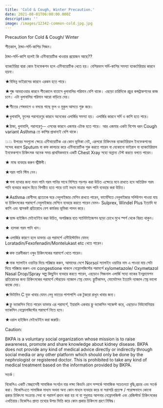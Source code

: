 ```yaml
---
title: 'Cold & Cough, Winter Precaution.'
date: 2021-08-01T06:00:00.000Z
description: ''
image: /images/12342-common-cold.jpg.jpg
---
```


Precaution for Cold & Cough/ Winter

শীতকাল, ঠান্ডা-সর্দি-কাশির সিজন।

ঠান্ডা-সর্দি-কাশি হলেই কি এন্টিবায়োটিক খাওয়ার প্রয়োজন আছে??

ব্যাকটেরিয়া দ্বারা কোন ইনফেকশন হলে এন্টিবায়োটিক খেতে হয়। বেশিরভাগ সর্দি-কাশির সমস্যা ব্যাকটেরিয়ার কারনে হয়না।

★বিভিন্ন ভাইরাসের কারনে এরকম হতে পারে।

★শুষ্ক আবহাওয়ার কারনে শীতকালে বাতাসে ধুলাবালির পরিমান বেশি থাকে। এছাড়া চারিদিকে প্রচুর কন্সট্রাকশনের কাজ চলে। এটা ধুলাবালির পরিমান আরো বাড়িয়ে দেয়।

★শীতের শেষভাগে ও বসন্তে গাছে ফুল ও মুকুল আসতে শুরু করে।

★ধুলাবালি, ফুলের পরাগরেণুর কারনে অনেকের এলার্জির সমস্যা হয়। এলার্জির কারনে সর্দি ও কাশি হতে পারে।

★ঠান্ডা, ধুলাবালি, পরাগরেণু-- এসবের কারনে এজমার এটাক হতে পারে। আর এজমার একটা বিশেষ ধরন Cough variant Asthma তে কাশির প্রাধান্যই বেশি থাকে।

💥💥  উপরের সবগুলো ক্ষেত্রে এন্টিবায়োটিক এর কোন ভূমিকা নেই, এরপরো চিকিৎসক ব্যাকটেরিয়াল ইনফেকশনের সন্দেহ করলে Sputum বা কফ কালচার করে এন্টিবায়োটিক শুরু করতে পারেন বা যেকোনো ভাইরাল বা ব্যাকটেরিয়াল ইনফেকশনে চিকিৎসক অনেক সময় প্রাথমিকভাবে একটি Chest Xray সহো অন্নান্য টেস্ট করতে বলতে পারেন।

★ মাস্ক ব্যবহার করুন স্ট্রীক্টলী।

★গরম পানি স্টিম নেন।

★গলা ব্যাথার জন্য লবন পানি গরম পানির সাথে মিশিয়ে গড়গড় করা উচিত এক্ষেত্রে মনে রাখতে হবে অতিরিক্ত গরম পানি ব্যবহার করলে হিতে বিপরীত হতে পারে তাই মধ্যম মাত্রার গরম পানি ব্যবহার করা উচিত।

★Asthma রোগীসহ প্রত্যেকে ঘরে নেবুলাইজার মেশিন রাখতে পারেন, ফার্মেসিতে নেবুলাইজার সলিউশন পাওয়া যায় যা চিকিৎসকের পরামর্শে নেবুলাইজার মেশিনে ব্যবহার করতে পারেন যেমন- Sulprex, Windel Plus ইত্যাদি যা কাশি এবং শ্বাসকষ্ট প্রতিরোধে বেশ কার্যকর ভূমিকা পালন করে।

★হ্যান্ড হাইজিন মেইনটেইন করা উচিত, অপরিষ্কার হাত স্যানিটাইজেশন ছাড়া চোখে মুখে স্পর্শ থেকে বিরত থাকুন।

★ হালকা গরম পানি খান।

★এলার্জির কারণে হলে ডাক্তার এর পরামর্শে এন্টিহিস্টামিন যেমন: Loratadin/Fexofenadin/Montelukast etc খেতে পারেন।

★কফ তরলীকরণ ওষুধ চিকিৎসকের পরামর্শে খেতে পারেন।

★নাক স্যালাইন ওয়াটার দিয়ে পরিষ্কার করুন, আমাদের দেশে Norsol স্যালাইন ওয়াটার নাম এ পাওয়া যায় সেটা দিয়ে পরিষ্কার করুন এবং congestione থাকলে নেফ্রোলজিস্টের পরামর্শে xylometazole/ Oxymetazol Nasal Drop/Spray অল্প কিছুদিন ব্যবহার করতে পারেন, এছাড়াও সিজনাল এলার্জি সহো নাকের ইনফ্লামেশন প্রতিরোধের জন্য চিকিৎসকের পরামর্শে স্টেরয়েড ন্যাজাল স্প্রে যেমন: ফ্লুটিকাসন, মোমেটাসন ইত্যাদি ন্যাজাল স্প্রে ভালো কাজে দেয়।

★ভিটামিন C যুক্ত খাবার যেমন লেবু ভাতের পাশাপাশি এক টুকরো রাখুন খাবার জন্য।

★ফ্লু ভ্যাকসিন নিতে পারেন ডাক্তার এর পরামর্শে, ইয়ারলি একবার ফ্লু ভ্যাকসিন সাজেস্ট করে, এছাড়াও নিউমোনিয়ার ভ্যাকসিন নেফ্রোলজিস্টের পরামর্শে নিতে হবে।

★ওরাল হাইজিন মেইনটেইন করা জরুরি।

Caution:

BKPA is a voluntary social organization whose mission is to raise awareness, promote and share knowledge about kidney disease. BKPA does not provide any kind of medical advice directly or indirectly through social media or any other platform which should only be done by the nephrologist or registered doctor. This is prohibited to take any kind of medical treatment based on the information provided by BKPA.

সতর্ক :

বিকেপিএ একটি স্বেচ্ছাসেবী সামাজিক সংগঠন যার লক্ষ্য কিডনি রোগ সম্পর্কে সামাজিক সচেতনতা বৃদ্ধি,প্রচার এবং সতর্ক করা। বিকেপিএতে সামাজিক মাধ্যম অথবা অন্য কোন মাধ্যম ব্যবহার করে বা সরাসরি প্রত্যক্ষ / পরোক্ষভাবে কোনো প্রকার চিকিৎসা সংক্রান্ত সেবা বা পরামর্শ প্রদান করা হয় না যা শুধুমাত্র আপনার নেফ্রোলজিস্ট এবং রেজিস্টার্ড চিকিৎসকের এখতিয়ার।বিকেপিএ প্রদত্ত তথ্যের উপর ভিত্তি করে কোন প্রকার চিকিৎসা গ্রহণ নিষিদ্ধ।
